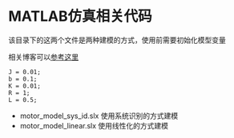 # MATLAB仿真相关代码

该目录下的这两个文件是两种建模的方式，使用前需要初始化模型变量

相关博客可以[参考这里]()

```
J = 0.01;
b = 0.1;
K = 0.01;
R = 1;
L = 0.5;
```

+ motor_model_sys_id.slx 使用系统识别的方式建模
+ motor_model_linear.slx 使用线性化的方式建模